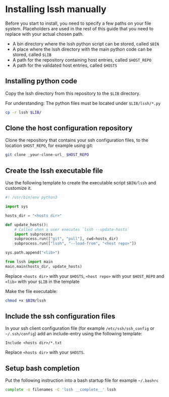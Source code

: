 # Installing lssh manually

Before you start to install, you need to specify a few paths on your file system.
Placeholders are used in the rest of this guide that you need to replace with your actual chosen path.

- A bin directory where the lssh python script can be stored, called `$BIN`
- A place where the lssh directory with the main python code can be stored, called `$LIB`
- A path for the repository containing host entries, called `$HOST_REPO`
- A path for the validated host entries, called `$HOSTS`

## Installing python code

Copy the lssh directory from this repository to the `$LIB` directory.

For understanding: The python files must be located under `$LIB/lssh/*.py`

```bash
cp -r lssh $LIB/
```

## Clone the host configuration repository

Clone the repository that contains your ssh configuration files, to the location `$HOST_REPO`, for example using git:

```bash
git clone _your-clone-url_ $HOST_REPO
```

## Create the lssh executable file

Use the following template to create the executable script `$BIN/lssh` and customize it.

```python
#! /usr/bin/env python3

import sys

hosts_dir = "<hosts dir>"

def update_hosts():
    # Called when a user executes `lssh --update-hosts`
    import subprocess
    subprocess.run(["git", "pull"], cwd=hosts_dir)
    subprocess.run(["lssh", "--load-from", "<host repo>"])

sys.path.append("<lib>")

from lssh import main
main.main(hosts_dir, update_hosts)
```

Replace `<hosts dir>` with your `$HOSTS`, `<host repo>` with your `$HOST_REPO` and `<lib>` with your `$LIB` in the template

Make the file executable:

```bash
chmod +x $BIN/lssh
```

## Include the ssh configuration files

In your ssh client configuration file (for example `/etc/ssh/ssh_config` or `~/.ssh/config`) add an include-entry using the following template:

```
Include <hosts dir>/*.txt
```

Replace `<hosts dir>` with your `$HOSTS`.

## Setup bash completion

Put the following instruction into a bash startup file for example `~/.bashrc`

```bash
complete -o filenames -C 'lssh __complete__' lssh
```
